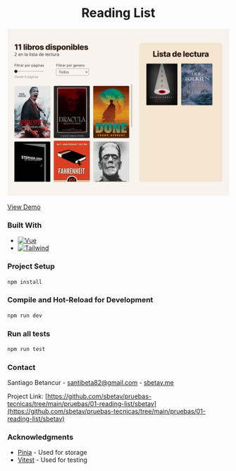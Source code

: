 <h1 align="center">Reading List</h1>

[![Portfolio Vue][product-screenshot]](https://reading-list-ten.vercel.app/)

<a align="center" href="https://reading-list-ten.vercel.app/" target="_blank">View Demo</a>

### Built With

- [![Vue][vue.js]][vue-url]
- [![Tailwind][tailwindcss]][tailwind-url]

### Project Setup

```sh
npm install
```

### Compile and Hot-Reload for Development

```sh
npm run dev
```

### Run all tests

```sh
npm run test
```

### Contact

Santiago Betancur - santibeta82@gmail.com - [sbetav.me](https://sbetav.me/)

Project Link: [https://github.com/sbetav/pruebas-tecnicas/tree/main/pruebas/01-reading-list/sbetav](https://github.com/sbetav/pruebas-tecnicas/tree/main/pruebas/01-reading-list/sbetav)

### Acknowledgments

- [Pinia](https://pinia.vuejs.org/) - Used for storage
- [Vitest](https://vitest.dev/) - Used for testing

[product-screenshot]: src/assets/img/preview.webp
[vue.js]: https://img.shields.io/badge/Vue.js-35495E?style=for-the-badge&logo=vuedotjs&logoColor=4FC08D
[vue-url]: https://vuejs.org/
[tailwindcss]: https://img.shields.io/static/v1?style=for-the-badge&message=Tailwind+CSS&color=222222&logo=Tailwind+CSS&logoColor=06B6D4&label=
[tailwind-url]: https://tailwindcss.com/
